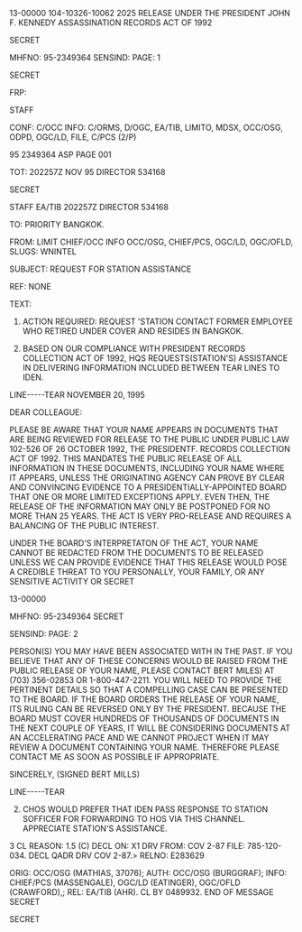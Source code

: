 13-00000
104-10326-10062
2025 RELEASE UNDER THE PRESIDENT JOHN F. KENNEDY ASSASSINATION RECORDS ACT OF 1992

SECRET

MHFNO: 95-2349364 SENSIND: PAGE: 1

SECRET

FRP:

STAFF

CONF: C/OCC INFO: C/ORMS, D/OGC, EA/TIB, LIMITO, MDSX, OCC/OSG,
ODPD, OGC/LD, FILE, C/PCS (2/P)

95 2349364 ASP PAGE 001

TOT: 202257Z NOV 95 DIRECTOR 534168

SECRET

STAFF EA/TIB 202257Z DIRECTOR 534168

TO: PRIORITY BANGKOK.

FROM: LIMIT CHIEF/OCC INFO OCC/OSG, CHIEF/PCS, OGC/LD, OGC/OFLD,
SLUGS: WNINTEL

SUBJECT: REQUEST FOR STATION ASSISTANCE

REF: NONE

TEXT:

1. ACTION REQUIRED: REQUEST 'STATION CONTACT FORMER EMPLOYEE
WHO RETIRED UNDER COVER AND RESIDES IN BANGKOK.

2. BASED ON OUR COMPLIANCE WITH PRESIDENT<JFK ASSASSINATION>
RECORDS COLLECTION ACT OF 1992, HQS REQUESTS(STATION'S) ASSISTANCE
IN DELIVERING INFORMATION INCLUDED BETWEEN TEAR LINES TO IDEN.

LINE-----TEAR NOVEMBER 20, 1995

DEAR COLLEAGUE:

PLEASE BE AWARE THAT YOUR NAME APPEARS IN DOCUMENTS THAT ARE
BEING REVIEWED FOR RELEASE TO THE PUBLIC UNDER PUBLIC LAW 102-526
OF 26 OCTOBER 1992, THE PRESIDENT<JOHN>F.<KENNEDY ASSASSINATION>
RECORDS COLLECTION ACT OF 1992. THIS MANDATES THE PUBLIC RELEASE
OF ALL INFORMATION IN THESE DOCUMENTS, INCLUDING YOUR NAME WHERE
IT APPEARS, UNLESS THE ORIGINATING AGENCY CAN PROVE BY CLEAR AND
CONVINCING EVIDENCE TO A PRESIDENTIALLY-APPOINTED BOARD THAT ONE
OR MORE LIMITED EXCEPTIONS APPLY. EVEN THEN, THE RELEASE OF THE
INFORMATION MAY ONLY BE POSTPONED FOR NO MORE THAN 25 YEARS. THE
ACT IS VERY PRO-RELEASE AND REQUIRES A BALANCING OF THE PUBLIC
INTEREST.

UNDER THE BOARD'S INTERPRETATON OF THE ACT, YOUR NAME CANNOT
BE REDACTED FROM THE DOCUMENTS TO BE RELEASED UNLESS WE CAN
PROVIDE EVIDENCE THAT THIS RELEASE WOULD POSE A CREDIBLE THREAT TO
YOU PERSONALLY, YOUR FAMILY, OR ANY SENSITIVE ACTIVITY OR
SECRET

13-00000

MHFNO: 95-2349364
SECRET

SENSIND: PAGE: 2

PERSON(S) YOU MAY HAVE BEEN ASSOCIATED WITH IN THE PAST. IF YOU
BELIEVE THAT ANY OF THESE CONCERNS WOULD BE RAISED FROM THE PUBLIC
RELEASE OF YOUR NAME, PLEASE CONTACT BERT MILES) AT (703) 356-02853
OR 1-800-447-2211. YOU WILL NEED TO PROVIDE THE PERTINENT DETAILS
SO THAT A COMPELLING CASE CAN BE PRESENTED TO THE BOARD. IF THE
BOARD ORDERS THE RELEASE OF YOUR NAME, ITS RULING CAN BE REVERSED
ONLY BY THE PRESIDENT. BECAUSE THE BOARD MUST COVER HUNDREDS OF
THOUSANDS OF DOCUMENTS IN THE NEXT COUPLE OF YEARS, IT WILL BE
CONSIDERING DOCUMENTS AT AN ACCELERATING PACE AND WE CANNOT
PROJECT WHEN IT MAY REVIEW A DOCUMENT CONTAINING YOUR NAME.
THEREFORE PLEASE CONTACT ME AS SOON AS POSSIBLE IF APPROPRIATE.

SINCERELY,
(SIGNED BERT MILLS)

LINE-----TEAR

2. CHOS WOULD PREFER THAT IDEN PASS RESPONSE TO STATION
SOFFICER FOR FORWARDING TO HOS VIA THIS CHANNEL. APPRECIATE
STATION'S ASSISTANCE.

3 CL REASON: 1.5 (C) DECL ON: X1 DRV FROM: COV 2-87
FILE: 785-120-034. DECL QADR DRV COV 2-87.>
RELNO: E283629

ORIG: OCC/OSG (MATHIAS, 37076); AUTH: OCC/OSG (BURGGRAF); INFO:
CHIEF/PCS (MASSENGALE), OGC/LD (EATINGER), OGC/OFLD (CRAWFORD),;
REL: EA/TIB (AHR). CL BY 0489932.
END OF MESSAGE
SECRET

SECRET
